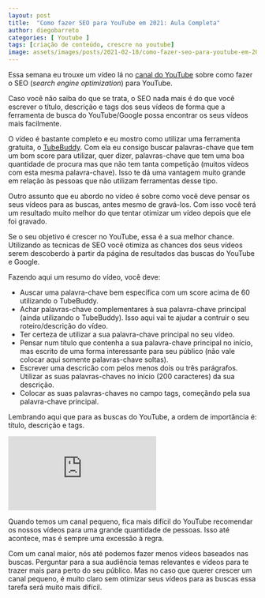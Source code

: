 ```yaml
---
layout: post
title:  "Como fazer SEO para YouTube em 2021: Aula Completa"
author: diegobarreto
categories: [ Youtube ]
tags: [criação de conteúdo, crescre no youtube]
image: assets/images/posts/2021-02-18/como-fazer-seo-para-youtube-em-2021-aula-completa-01.png
---
```


Essa semana eu trouxe um vídeo lá no [canal do YouTube](https://www.youtube.com/c/DiFora) sobre como fazer o SEO (*search engine optimization*) para YouTube.

Caso você não saiba do que se trata, o SEO nada mais é do que você escrever o título, descrição e tags dos seus vídeos de forma que a ferramenta de busca do YouTube/Google possa encontrar os seus vídeos mais facilmente.

O vídeo é bastante completo e eu mostro como utilizar uma ferramenta gratuita, o [TubeBuddy](https://www.tubebuddy.com/DiFora). Com ela eu consigo buscar palavras-chave que tem um bom score para utilizar, quer dizer, palavras-chave que tem uma boa quantidade de procura mas que não tem tanta competição (muitos vídeos com esta mesma palavra-chave). Isso te dá uma vantagem muito grande em relação às pessoas que não utilizam ferramentas desse tipo.

Outro assunto que eu abordo no vídeo é sobre como você deve pensar os seus vídeos para as buscas, antes mesmo de gravá-los. Com isso você terá um resultado muito melhor do que tentar otimizar um vídeo depois que ele foi gravado.

Se o seu objetivo é crescer no YouTube, essa é a sua melhor chance. Utilizando as tecnicas de SEO você otimiza as chances dos seus vídeos serem descoberdo à partir da página de resultados das buscas do YouTube e Google.

Fazendo aqui um resumo do vídeo, você deve:
* Auscar uma palavra-chave bem específica com um score acima de 60 utilizando o TubeBuddy.
* Achar palavras-chave complementares à sua palavra-chave principal (ainda utilizando o TubeBuddy). Isso aqui vai te ajudar a contruir o seu roteiro/descrição do vídeo.
* Ter certeza de utilizar a sua palavra-chave principal no seu vídeo.
* Pensar num título que contenha a sua palavra-chave principal no início, mas escrito de uma forma interessante para seu público (não vale colocar aqui somente palavras-chave soltas).
* Escrever uma descricão com pelos menos dois ou três parágrafos. Utilizar as suas palavras-chaves no início (200 caracteres) da sua descrição.
* Colocar as suas palavras-chaves no campo tags, começãndo pela sua palavra-chave principal.

Lembrando aqui que para as buscas do YouTube, a ordem de importância é: título, descrição e tags.

<div class="embed-responsive embed-responsive-16by9">
  <iframe class="embed-responsive-item" src="https://www.youtube.com/embed/_dCW1Z7uf_k" frameborder="0" allow="accelerometer; autoplay; clipboard-write; encrypted-media; gyroscope; picture-in-picture" allowfullscreen></iframe>
</div>

Quando temos um canal pequeno, fica mais difícil do YouTube recomendar os nossos vídeos para uma grande quantidade de pessoas. Isso até acontece, mas é sempre uma excessão à regra.

Com um canal maior, nós até podemos fazer menos vídeos baseados nas buscas. Perguntar para a sua audiência temas relevantes e vídeos para te trazer mais para perto do seu público. Mas no caso que querer crescer um canal pequeno, é muito claro sem otimizar seus vídeos para as buscas essa tarefa será muito mais difícil.

